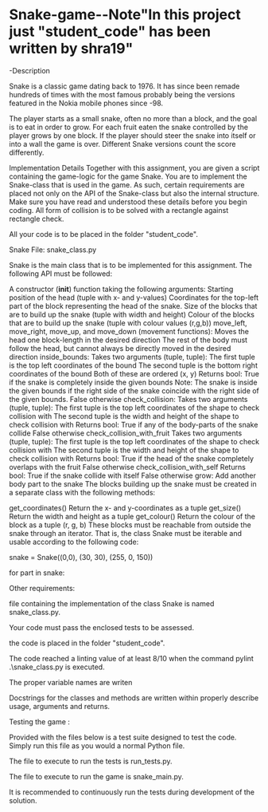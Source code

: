 # Snake-game--Note"In this project just "student_code" has been written by shra19"

-Description

Snake is a classic game dating back to 1976. It has since been remade hundreds of times with the most famous probably being the versions featured in the Nokia mobile phones since -98. 

The player starts as a small snake, often no more than a block, and the goal is to eat in order to grow. For each fruit eaten the snake controlled by the player grows by one block. If the player should steer the snake into itself or into a wall the game is over. Different Snake versions count the score differently.

 

Implementation Details
Together with this assignment, you are given a script containing the game-logic for the game Snake. You are to implement the Snake-class that is used in the game. As such, certain requirements are placed not only on the API of the Snake-class but also the internal structure. Make sure you have read and understood these details before you begin coding. All form of collision is to be solved with a rectangle against rectangle check.

All your code is to be placed in the folder "student_code".

Snake
File: snake_class.py

Snake is the main class that is to be implemented for this assignment. The following API must be followed:

A constructor (__init__) function taking the following arguments:
Starting position of the head (tuple with x- and y-values)
Coordinates for the top-left part of the block representing the head of the snake.
Size of the blocks that are to build up the snake (tuple with width and height)
Colour of the blocks that are to build up the snake (tuple with colour values (r,g,b))
move_left, move_right, move_up, and move_down (movement functions):
Moves the head one block-length in the desired direction
The rest of the body must follow the head, but cannot always be directly moved in the desired direction
inside_bounds:
Takes two arguments (tuple, tuple):
The first tuple is the top left coordinates of the bound
The second tuple is the bottom right coordinates of the bound
Both of these are ordered (x, y)
Returns bool:
True if the snake is completely inside the given bounds
Note: The snake is inside the given bounds if the right side of the snake coincide with the right side of the given bounds.
False otherwise
check_collision:
Takes two arguments (tuple, tuple):
The first tuple is the top left coordinates of the shape to check collision with
The second tuple is the width and height of the shape to check collision with
Returns bool:
True if any of the body-parts of the snake collide
False otherwise
check_collision_with_fruit
Takes two arguments (tuple, tuple):
The first tuple is the top left coordinates of the shape to check collision with
The second tuple is the width and height of the shape to check collision with
Returns bool:
True if the head of the snake completely overlaps with the fruit
False otherwise
check_collision_with_self
Returns bool:
True if the snake collide with itself
False otherwise
grow:
Add another body part to the snake
The blocks building up the snake must be created in a separate class with the following methods:

get_coordinates()
Return the x- and y-coordinates as a tuple
get_size()
Return the width and height as a tuple
get_colour()
Return the colour of the block as a tuple (r, g, b)
These blocks must be reachable from outside the snake through an iterator. That is, the class Snake must be iterable and usable according to the following code:

snake = Snake((0,0), (30, 30), (255, 0, 150))

for part in snake:
 
Other requirements:

file containing the implementation of the class Snake is named snake_class.py.

Your code must pass the enclosed tests to be assessed.

the code is  placed in the folder "student_code".

The code reached a linting value of at least 8/10 when the command pylint .\snake_class.py is executed.

The proper variable names are writen

Docstrings for the classes and methods are written within properly describe usage, arguments and returns.

 

Testing the game :

Provided with the files below is a test suite designed to test the code. Simply run this file as you would a normal Python file.

The file to execute to run the tests is run_tests.py.

The file to execute to run the game is snake_main.py.

It is recommended to continuously run the tests during development of the solution.
